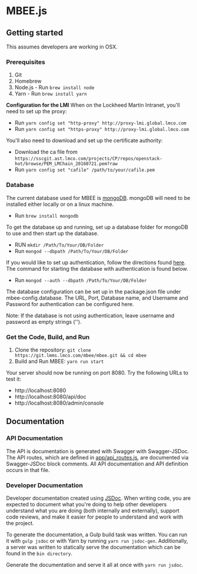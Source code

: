 # MBEE.js

## Getting started
This assumes developers are working in OSX.

### Prerequisites

1. Git
2. Homebrew
3. Node.js - Run `brew install node`
4. Yarn - Run `brew install yarn`

**Configuration for the LMI**
When on the Lockheed Martin Intranet, you'll need to set up the proxy:

- Run `yarn config set "http-proxy" http://proxy-lmi.global.lmco.com`
- Run `yarn config set "https-proxy" http://proxy-lmi.global.lmco.com`

You'll also need to download and set up the certificate authority:

- Download the ca file from `https://sscgit.ast.lmco.com/projects/CP/repos/openstack-hot/browse/PEM_LMChain_20160721.pem?raw`
- Run `yarn config set "cafile" /path/to/your/cafile.pem`

### Database
The current database used for MBEE is [mongoDB](https://www.mongodb.com/).
mongoDB will need to be installed either locally or on a linux machine.
- Run `brew install mongodb`

To get the database up and running, set up a database folder for mongoDB to use and then
start up the database.
- RUN `mkdir /Path/To/Your/DB/Folder`
- Run `mongod --dbpath /Path/To/Your/DB/Folder`

If you would like to set up authentication, follow the directions found 
[here](https://docs.mongodb.com/manual/tutorial/enable-authentication/).
The command for starting the database with authentication is found below.
- Run `mongod --auth --dbpath /Path/To/Your/DB/Folder`

The database configuration can be set up in the package.json file under mbee-config.database.
The URL, Port, Database name, and Username and Password for authentication can be configured here.

Note: If the database is not using authentication, leave username and password as empty strings ('').

### Get the Code, Build, and Run 
1. Clone the repository: `git clone https://git.lmms.lmco.com/mbee/mbee.git && cd mbee`
1. Build and Run MBEE: `yarn run start`

Your server should now be running on port 8080. Try the following URLs to test 
it:

- http://localhost:8080
- http://localhost:8080/api/doc
- http://localhost:8080/admin/console


## Documentation

### API Documentation
The API is documentation is generated with Swagger with Swagger-JSDoc.
The API routes, which are defined in [app/api_routes.js](app/api_routes.js),
are documented via Swagger-JSDoc block comments. All API documentation and 
API definition occurs in that file.

### Developer Documentation 
Developer documentation created using [JSDoc](http://usejsdoc.org/). When
writing code, you are expected to document what you're doing to help other
developers understand what you are doing (both internally and externally), 
support code reviews, and make it easier for people to understand and work with
the project.

To generate the documentation, a Gulp build task was written. You can run it 
with `gulp jsdoc` or with Yarn by running `yarn run jsdoc-gen`. Additionally,
a server was written to statically serve the documentation which can be found
in the `bin directory`.

Generate the documentation and serve it all at once with `yarn run jsdoc`.
